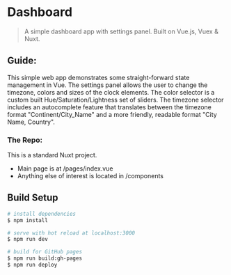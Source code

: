 # Dashboard

> A simple dashboard app with settings panel. Built on Vue.js, Vuex & Nuxt.

## Guide:
This simple web app demonstrates some straight-forward state management in Vue. The settings panel allows the user to change the timezone, colors and sizes of the clock elements. The color selector is a custom built Hue/Saturation/Lightness set of sliders. The timezone selector includes an autocomplete feature that translates between the timezone format "Continent/City_Name" and a more friendly, readable format "City Name, Country". 

### The Repo:
This is a standard Nuxt project. 
 - Main page is at /pages/index.vue
 - Anything else of interest is located in /components

## Build Setup

``` bash
# install dependencies
$ npm install

# serve with hot reload at localhost:3000
$ npm run dev

# build for GitHub pages
$ npm run build:gh-pages
$ npm run deploy
```
